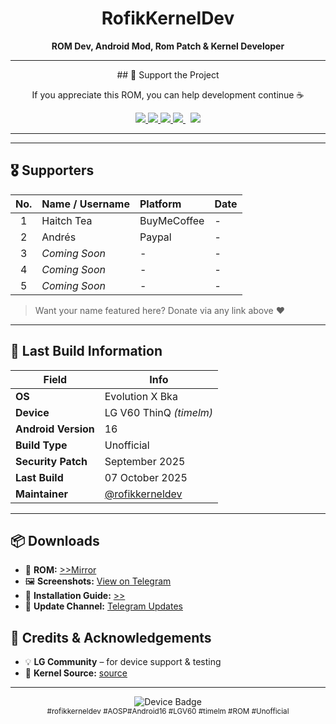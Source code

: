 <h1 align="center">RofikKernelDev</h1>
<p align="center">
  <b>ROM Dev, Android Mod, Rom Patch & Kernel Developer</b><br>
</p>

---
<p align="center"> ## 💖 Support the Project</p>
<p align="center">If you appreciate this ROM, you can help development continue ☕</p>

<p align="center">
  <a href="https://www.paypal.com/paypalme/rofikkernel">
    <img src="https://img.shields.io/badge/PayPal-Support-0070ba?style=flat-square&logo=paypal" />
  </a>
  <a href="http://ko-fi.com/rofikkerneldev">
    <img src="https://img.shields.io/badge/Ko--Fi-Support-ff5e5b?style=flat-square&logo=kofi" />
  </a>
  <a href="https://buymeacoffee.com/rofikkernel">
    <img src="https://img.shields.io/badge/Buy%20Me%20a%20Coffee-Donate-ffdd00?style=flat-square&logo=buy-me-a-coffee" />
  </a>
 <a href="https://telegra.ph/RofikKernelDev-Donate-Crypto-10-29">
    <img src="https://img.shields.io/badge/USDT-Donate-26A17B?style=flat-square&logo=tether" />
  </a>
  &nbsp;
  <a href="https://telegra.ph/RofikKernelDev-Donate-Crypto-10-29">
    <img src="https://img.shields.io/badge/ETH-Donate-3C3C3D?style=flat-square&logo=ethereum" />
  </a>
</p>

---

---

## 🎖️ Supporters

| No. | Name / Username | Platform | Date |
|:---:|:----------------|:----------|:------|
| 1 | Haitch Tea | BuyMeCoffee | - |
| 2 | Andrés | Paypal | - |
| 3 | *Coming Soon* | - | - |
| 4 | *Coming Soon* | - | - |
| 5 | *Coming Soon* | - | - |


> Want your name featured here? Donate via any link above ❤️

---


## 📅 Last Build Information

| Field | Info |
|-------|------|
| **OS** | Evolution X Bka |  Vanilla
| **Device** | LG V60 ThinQ *(timelm)* |  
| **Android Version** | 16 |
| **Build Type** | Unofficial |
| **Security Patch** | September 2025 |
| **Last Build** | 07 October 2025 |
| **Maintainer** | [@rofikkerneldev](https://t.me/rofikkerneldev) |

---

## 📦 Downloads
- 📁 **ROM:** [>>Mirror](https://pixeldrain.com/u/K8dbndsv)  
- 🖼️ **Screenshots:** [View on Telegram](https://t.me/rofikkerneldev/485)  
- 🧾 **Installation Guide:** [>>](https://telegra.ph/Install-AOSP-LG-V60-09-25)  
- 🔔 **Update Channel:** [Telegram Updates](https://t.me/rofikkerneldev)



## 🧠 Credits & Acknowledgements
- 💡 **LG Community** – for device support & testing  
- 🧾 **Kernel Source:** [source](https://github.com/Rofikkernel/lgv60nextgen_rofikkernel)

---

<p align="center">
  <img src="https://img.shields.io/badge/Device-LG%20V60%20ThinQ-lightgrey?style=for-the-badge&logo=lg" alt="Device Badge" /><br>
  <sub>#rofikkerneldev #AOSP#Android16 #LGV60 #timelm #ROM #Unofficial</sub>
</p> 
